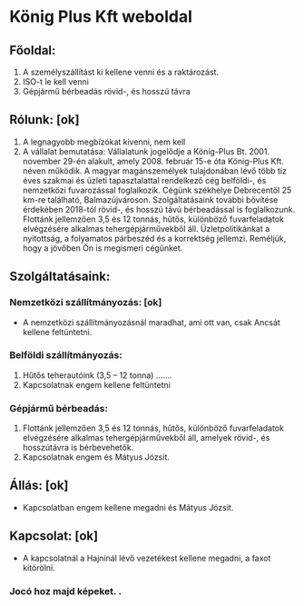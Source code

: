 # König Plus Kft weboldal
## Főoldal:
1. A személyszállítást ki kellene venni és a raktározást. 
2. ISO-t le kell venni 
3. Gépjármű bérbeadás rövid-, és hosszú távra 

## Rólunk: [ok]
1. A legnagyobb megbízókat kivenni, nem kell 
2. A vállalat bemutatása: 
Vállalatunk jogelődje a König-Plus Bt. 2001. november 29-én alakult, amely 2008. február 15-e óta König-Plus Kft. néven működik. A magyar magánszemélyek tulajdonában lévő több tíz éves szakmai és üzleti tapasztalattal rendelkező cég belföldi-, és nemzetközi fuvarozással foglalkozik. 
Cégünk székhelye Debrecentől 25 km-re található, Balmazújvároson. 
Szolgáltatásaink további bővítése érdekében 2018-tól rövid-, és hosszú távú bérbeadással is foglalkozunk. 
Flottánk jellemzően 3,5 és 12 tonnás, hűtős, különböző fuvarfeladatok elvégzésére alkalmas tehergépjárművekből áll. 
Üzletpolitikánkat a nyitottság, a folyamatos párbeszéd és a korrektség jellemzi. 
Reméljük, hogy a jövőben Ön is megismeri cégünket. 

## Szolgáltatásaink:  
### Nemzetközi szállítmányozás: [ok]
- A nemzetközi szállítmányozásnál maradhat, ami ott van, csak Ancsát kellene feltüntetni. 

### Belföldi szállítmányozás:
1. Hűtős teherautóink (3,5 – 12 tonna) …….
2. Kapcsolatnak engem kellene feltüntetni 

### Gépjármű bérbeadás: 
1. Flottánk jellemzően 3,5 és 12 tonnás, hűtős, különböző fuvarfeladatok elvégzésére alkalmas tehergépjárművekből áll, amelyek rövid-, és hosszútávra is bérbevehetők. 
2. Kapcsolatnak engem és Mátyus Józsit. 

## Állás: [ok]
- Kapcsolatban engem kellene megadni és Mátyus Józsit. 

## Kapcsolat: [ok]
- A kapcsolatnál a Hajninál lévő vezetékest kellene megadni, a faxot kitörölni. 

### Jocó hoz majd képeket.   .
